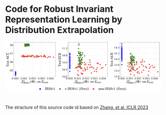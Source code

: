 # Code for Robust Invariant Representation Learning by Distribution Extrapolation

![](img/figure.png)


#
The stracture of this source code id based on [Zhang, et al. ICLR 2023](https://openreview.net/forum?id=MjsDeTcDEy)
